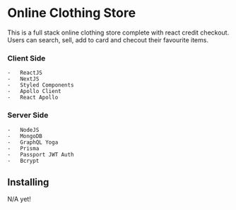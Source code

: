 # Online Clothing Store

This is a full stack online clothing store complete with react credit checkout. Users can search, sell, add to card and checout their favourite items.

### Client Side 

    -   ReactJS
    -   NextJS
    -   Styled Components
    -   Apollo Client
    -   React Apollo

### Server Side 

    -   NodeJS
    -   MongoDB
    -   GraphQL Yoga
    -   Prisma
    -   Passport JWT Auth
    -   Bcrypt

## Installing

N/A yet!
